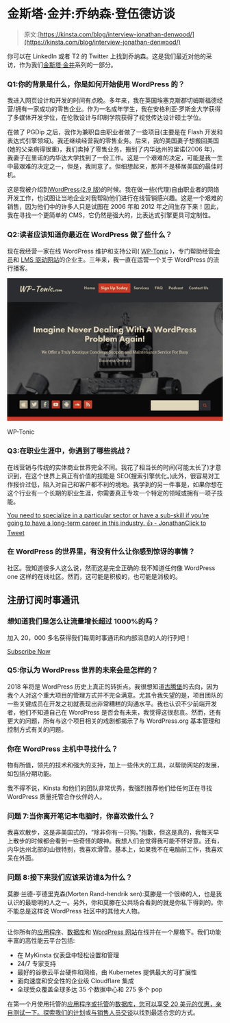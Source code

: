 # 金斯塔·金并:乔纳森·登伍德访谈

> 原文:[https://kinsta.com/blog/interview-jonathan-denwood/](https://kinsta.com/blog/interview-jonathan-denwood/)

你可以在 LinkedIn 或者 T2 的 Twitter 上找到乔纳森。这是我们最近对他的采访，作为我们[金斯塔·金并](https://kinsta.com/?post_type=post&s=kingpin)系列的一部分。

### Q1:你的背景是什么，你是如何开始使用 WordPress 的？

我进入网页设计和开发的时间有点晚。多年来，我在英国埃塞克斯郡切姆斯福德经营/拥有一家成功的零售企业。作为一名成年学生，我在安格利亚·罗斯金大学获得了多媒体开发学位，在伦敦设计与印刷学院获得了视觉传达设计硕士学位。

在做了 PGDip 之后，我作为兼职自由职业者做了一些项目(主要是在 Flash 开发和表达式引擎领域)。我还继续经营我的零售业务。后来，我的美国妻子想搬回美国(她的父亲病得很重)，我们卖掉了零售业务，搬到了内华达州的里诺(2006 年)，我妻子在里诺的内华达大学找到了一份工作。这是一个艰难的决定，可能是我一生中最艰难的决定之一，但是，我同意了。但细想起来，那并不是移居美国的最佳时机。

这是我被介绍到[WordPress(2.9 版)](https://codex.wordpress.org/Version_2.9)的时候。我在做一些(代理)自由职业者的网络开发工作，也试图让当地企业对我帮助他们进行在线营销感兴趣。这是一个艰难的销售，因为他们中的许多人只是试图在 2006 年和 2012 年之间生存下来！因此，我在寻找一个更简单的 CMS，它仍然是强大的，比表达式引擎更具可定制性。

### Q2:读者应该知道你最近在 WordPress 做了些什么？

现在我经营一家在线 WordPress 维护和支持公司( [WP-Tonic](https://www.wp-tonic.com/) )，专门帮助经营[会员](https://kinsta.com/blog/wordpress-membership-plugins/)和 [LMS 驱动网站](https://kinsta.com/blog/wordpress-lms-plugins/)的企业主。三年来，我一直在运营一个关于 WordPress 的流行播客。

[![WP-Tonic](img/e474e2daf834c5301df4521f3ac552a3.png)](https://www.wp-tonic.com/)

WP-Tonic



### Q3:在职业生涯中，你遇到了哪些挑战？

在线营销与传统的实体商业世界完全不同。我花了相当长的时间(可能太长了)才意识到，在这个世界上真正有价值的技能是 SEO(搜索引擎优化。)此外，很容易对工作报价过低，陷入对自己和客户都不利的境地。我学到的另一件事是，如果你想在这个行业有一个长期的职业生涯，你需要真正专攻一个特定的领域或拥有一项子技能。

[You need to specialize in a particular sector or have a sub-skill if you're going to have a long-term career in this industry. 👍 - JonathanClick to Tweet](https://twitter.com/intent/tweet?url=https%3A%2F%2Fbit.ly%2F2BDcmuG&via=kinsta&text=You+need+to+specialize+in+a+particular+sector+or+have+a+sub-skill+if+you%27re+going+to+have+a+long-term+career+in+this+industry.+%F0%9F%91%8D+-+Jonathan&hashtags=WordPress%2Cmarketing)

### 在 WordPress 的世界里，有没有什么让你感到惊讶的事情？

社区。我知道很多人这么说，然而这是完全正确的:我不知道任何像 WordPress one 这样的在线社区。然而，这可能是积极的，也可能是消极的。

 ## 注册订阅时事通讯



### 想知道我们是怎么让流量增长超过 1000%的吗？

加入 20，000 多名获得我们每周时事通讯和内部消息的人的行列吧！

[Subscribe Now](#newsletter)

### Q5:你认为 WordPress 世界的未来会是怎样的？

2018 年将是 WordPress 历史上真正的转折点。我很想知道[古腾堡](https://kinsta.com/blog/gutenberg-wordpress-editor/)的去向，因为我个人对这个重大项目的管理方式并不完全满意。尤其令我失望的是，项目团队的一些关键成员在开发之初就表现出非常糟糕的沟通水平。我也认识不少前端开发者，他们不知道自己在 WordPress 是否会有未来，我觉得这很悲哀。然而，还有更大的问题，所有与这个项目相关的戏剧都揭示了与 WordPress.org 基本管理和控制方式有关的问题。

### 你在 WordPress 主机中寻找什么？

物有所值，领先的技术和强大的支持，加上一些伟大的工具，以帮助网站的发展，如包括分期功能。

我不得不说，Kinsta 和他们的团队非常优秀，我强烈推荐他们给任何正在寻找 WordPress 质量托管合作伙伴的人。

### 问题 7:当你离开笔记本电脑时，你喜欢做什么？

我喜欢散步，这是非美国式的，“除非你有一只狗。”抱歉，但这是真的，我每天早上散步的时候都会看到一些奇怪的眼神。我想人们会觉得我可能不怀好意。还有，内华达州北部的山很特别，我喜欢滑雪。基本上，如果我不在电脑前工作，我喜欢呆在外面。

### 问题 8:接下来我们应该采访谁&为什么？

莫滕·兰德-亨德里克森(Morten Rand-hendrik sen):莫滕是一个很棒的人，也是我认识的最聪明的人之一。另外，你和莫滕在公共场合看到的就是你私下得到的。你不能总是这样说 WordPress 社区中的其他大人物。

* * *

让你所有的[应用程序](https://kinsta.com/application-hosting/)、[数据库](https://kinsta.com/database-hosting/)和 [WordPress 网站](https://kinsta.com/wordpress-hosting/)在线并在一个屋檐下。我们功能丰富的高性能云平台包括:

*   在 MyKinsta 仪表盘中轻松设置和管理
*   24/7 专家支持
*   最好的谷歌云平台硬件和网络，由 Kubernetes 提供最大的可扩展性
*   面向速度和安全性的企业级 Cloudflare 集成
*   全球受众覆盖全球多达 35 个数据中心和 275 多个 pop

在第一个月使用托管的[应用程序或托管](https://kinsta.com/application-hosting/)的[数据库，您可以享受 20 美元的优惠，亲自测试一下。探索我们的](https://kinsta.com/database-hosting/)[计划](https://kinsta.com/plans/)或[与销售人员交谈](https://kinsta.com/contact-us/)以找到最适合您的方式。